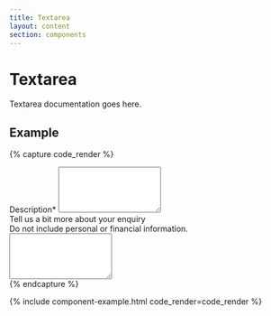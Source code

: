 ```yaml
---
title: Textarea
layout: content
section: components
---
```


# Textarea

Textarea documentation goes here.

## Example

{% capture code_render %}
<div class="form-group mb-4">
  <label for="exampleFormControlTextarea1" class="form-label">Description<span>*</span></label>
  <textarea class="form-control" id="exampleFormControlTextarea1" rows="5"></textarea>
</div>

<div class="form-group">
  <label for="exampleFormControlTextarea1" class="form-label">Tell us a bit more about your enquiry</label>
  <div id="passwordHelpBlock" class="form-text">
    Do not include personal or financial information.
  </div>
  <textarea class="form-control" id="exampleFormControlTextarea1" rows="5"></textarea>
</div>
{% endcapture %}

{% include component-example.html code_render=code_render %}